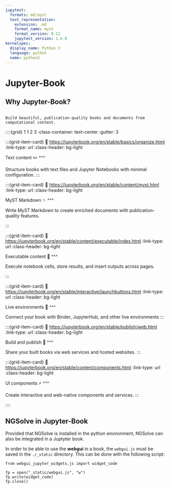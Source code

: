 ```yaml
---
jupytext:
  formats: md:myst
  text_representation:
    extension: .md
    format_name: myst
    format_version: 0.12
    jupytext_version: 1.6.0
kernelspec:
  display_name: Python 3
  language: python
  name: python3
---
```


# Jupyter-Book

## Why Jupyter-Book?

```{admonition} A quote from the Jupyter-Book website:

Build beautiful, publication-quality books and documents from computational content.
```

::::{grid} 1 1 2 3
:class-container: text-center
:gutter: 3

:::{grid-item-card}
:link: https://jupyterbook.org/en/stable/basics/organize.html
:link-type: url
:class-header: bg-light

Text content ✏️
^^^

Structure books with text files and Jupyter Notebooks with minimal configuration.
:::

:::{grid-item-card}
:link: https://jupyterbook.org/en/stable/content/myst.html
:link-type: url
:class-header: bg-light

MyST Markdown ✨
^^^

Write MyST Markdown to create enriched documents with publication-quality features.

:::

:::{grid-item-card}
:link: https://jupyterbook.org/en/stable/content/executable/index.html
:link-type: url
:class-header: bg-light

Executable content 🔁
^^^

Execute notebook cells, store results, and insert outputs across pages.

:::

:::{grid-item-card}
:link: https://jupyterbook.org/en/stable/interactive/launchbuttons.html
:link-type: url
:class-header: bg-light

Live environments 🚀
^^^

Connect your book with Binder, JupyterHub, and other live environments
:::

:::{grid-item-card}
:link: https://jupyterbook.org/en/stable/publish/web.html
:link-type: url
:class-header: bg-light

Build and publish 🎁
^^^

Share your built books via web services and hosted websites.
:::

:::{grid-item-card}
:link: https://jupyterbook.org/en/stable/content/components.html
:link-type: url
:class-header: bg-light

UI components ⚡
^^^

Create interactive and web-native components and services.
:::

::::

<!-- - Much LaTeX functionality and 
- Cross references over multiple files
- Figures with captions
- Proofs, Theorems, etc
    - `pip install sphinx-proof`
- Results, `glue`
- The result looks like a script
- Markdown files can also be executed with `jupytext` -->

## NGSolve in Jupyter-Book

Provided that NGSolve is installed in the python environment, NGSolve can also be integrated in a Juptyter book.

In order to be able to use the **webgui** in a book, the `webgui.js` must be saved in the `./_static` directory. This can be done with the following script:

```{code-cell} ipython3
from webgui_jupyter_widgets.js import widget_code 

fp = open("_static/webgui.js", "w")
fp.write(widget_code)
fp.close()
```

